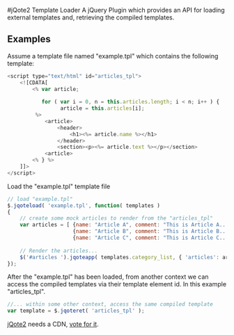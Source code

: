 #jQote2 Template Loader
A jQuery Plugin which provides an API for loading external templates and, retrieving the compiled templates.

## Examples
Assume a template file named "example.tpl" which contains the following template:

``` javascript
<script type="text/html" id="articles_tpl">
	<![CDATA[
    	<% var article;
    	   
    	   for ( var i = 0, n = this.articles.length; i < n; i++ ) {
			     article = this.articles[i]; 
		 %>
			<article>
				<header>
					<h1><%= article.name %></h1>
				</header>
				<section><p><%= article.text %></p></section>
			<article>
        <% } %>
	]]>
</script>
```

Load the "example.tpl" template file
``` javascript
// load "example.tpl"
$.jqoteload( 'example.tpl', function( templates )
{
    // create some mock articles to render from the "articles_tpl"
	var articles = [ {name: "Article A", comment: "This is Article A..." },
					 {name: "Article B", comment: "This is Article B..." },
					 {name: "Article C", comment: "This is Article C..." } ];
	 
	// Render the articles...
    $('#articles ').jqoteapp( templates.category_list, { 'articles': articles } );
});
```

After the "example.tpl" has been loaded, from another context we can access the compiled templates via their template element id. In this example "articles_tpl".
``` javascript
//... within some other context, access the same compiled template
var template = $.jqoteret( 'articles_tpl' );
```

[jQote2](http://aefxx.com/jquery-plugins/jqote2/ "Title") needs a CDN, [vote for it](http://cdnjs.uservoice.com/forums/98277-general/suggestions/1805611-jqote2/ "Title").
